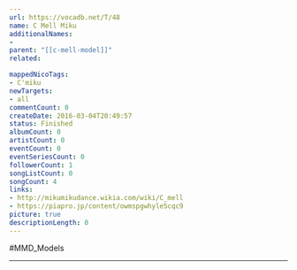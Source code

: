 ```yaml
---
url: https://vocadb.net/T/48
name: C Mell Miku
additionalNames: 
- 
parent: "[[c-mell-model]]"
related:

mappedNicoTags:
- C'miku
newTargets:
- all
commentCount: 0
createDate: 2016-03-04T20:49:57
status: Finished
albumCount: 0
artistCount: 0
eventCount: 0
eventSeriesCount: 0
followerCount: 1
songListCount: 0
songCount: 4
links: 
- http://mikumikudance.wikia.com/wiki/C_mell
- https://piapro.jp/content/owmspgwhyle5cqc9
picture: true
descriptionLength: 0
---
```


#MMD_Models



---

